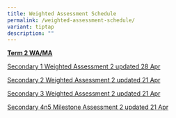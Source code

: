 ```yaml
---
title: Weighted Assessment Schedule
permalink: /weighted-assessment-schedule/
variant: tiptap
description: ""
---
```

<p><strong><u>Term 2 WA/MA</u></strong>
</p>
<p><a href="/files/Students/2025 Term 2 WA Schedule/2025_Sec_1_WA2_Individual_Class_Schedule_updated_28_Apr.pdf" rel="noopener nofollow" target="_blank">Secondary 1 Weighted Assessment 2 updated 28 Apr</a>
</p>
<p><a href="/files/Students/2025 Term 2 WA Schedule/2025_Sec_2_WA2_Individual_Class_Schedule_updated_21_Apr.pdf" rel="noopener nofollow" target="_blank">Secondary 2 Weighted Assessment 2 updated 21 Apr</a>
</p>
<p><a href="/files/Students/2025 Term 2 WA Schedule/2025_Sec_3_WA2_Individual_Class_Schedule_updated_21_Apr.pdf" rel="noopener nofollow" target="_blank">Secondary 3 Weighted Assessment 2 updated 21 Apr</a>
</p>
<p><a href="/files/Students/2025 Term 2 WA Schedule/2025_Sec_4_5_MA2_Individual_Class_Schedule_updated_21_Apr.pdf" rel="noopener nofollow" target="_blank">Secondary 4n5 Milestone Assessment 2 updated 21 Apr</a>
</p>